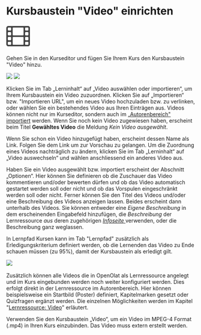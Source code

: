 # Kursbaustein "Video" einrichten

![](assets/video_64_0_434343_none.png)

Gehen Sie in den Kurseditor und fügen Sie Ihrem Kurs den Kursbaustein "Video"
hinzu.

![](assets/KB_video_hinzufuegen.png)
![](assets/KB_video_importieren.png)

Klicken Sie im Tab „Lerninhalt“ auf „Video auswählen oder importieren“, um
Ihrem Kursbaustein ein Video zuzuordnen. Klicken Sie auf „Importieren“ bzw.
"Importieren URL", um ein neues Video hochzuladen bzw. zu verlinken, oder
wählen Sie ein bestehendes Video aus Ihren Einträgen aus. Videos können nicht
nur im Kurseditor, sondern auch im [„Autorenbereich"
importiert](Learning_resource_Video.de.md) werden. Wenn
Sie noch kein Video zugewiesen haben, erscheint beim Titel **Gewähltes Video**
die Meldung _Kein Video ausgewählt_.

Wenn Sie schon ein Video hinzugefügt haben, erscheint dessen Name als Link.
Folgen Sie dem Link um zur Vorschau zu gelangen. Um die Zuordnung eines Videos
nachträglich zu ändern, klicken Sie im Tab „Lerninhalt“ auf „Video
auswechseln“ und wählen anschliessend ein anderes Video aus.

Haben Sie ein Video ausgewählt bzw. importiert erscheint der Abschnitt
„Optionen“. Hier können Sie definieren ob die Zuschauer das Video kommentieren
und/oder bewerten dürfen und ob das Video automatisch gestartet werden soll
oder nicht und ob das Vorspulen eingeschränkt werden soll oder nicht. Ferner
können Sie den Titel des Videos und/oder eine Beschreibung des Videos anzeigen
lassen. Beides erscheint dann unterhalb des Videos. Sie können entweder eine
_Eigene Beschreibung_ in dem erscheinenden Eingabefeld hinzufügen, die
_Beschreibung_ der Lernressource _aus_ deren zugehörigen [_Infoseite_
](../catalog/Info_page.de.md)verwenden, oder die Beschreibung ganz
weglassen.

In Lernpfad Kursen kann im Tab "Lernpfad" zusätzlich als Erledigungskriterium
definiert werden, ob die Lernenden das Video zu Ende schauen müssen (zu 95%),
damit der Kursbaustein als erledigt gilt.

![](assets/eingebundenes_video.png)

Zusätzlich können alle Videos die in OpenOlat als Lernressource angelegt und
im Kurs eingebunden werden noch weiter konfiguriert werden. Dies erfolgt
direkt in der Lernressource im Autorenbereich. Hier können beispielsweise ein
Startbild (Poster) definiert, Kapitelmarken gesetzt oder Quizfragen ergänzt
werden. Die einzelnen Möglichkeiten werden im Kapitel "[Lernressource:
Video](Learning_resource_Video.de.md)" erläutert.

Verwenden Sie den Kursbaustein „Video“, um ein Video im MPEG-4 Format (.mp4)
in Ihren Kurs einzubinden. Das Video muss extern erstellt werden.

